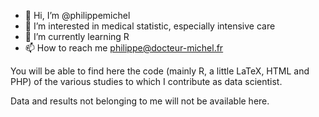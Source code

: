 - 👋 Hi, I’m @philippemichel
- 👀 I’m interested in medical statistic, especially intensive care
- 🌱 I’m currently learning R
- 📫 How to reach me <philippe@docteur-michel.fr>

You will be able to find here the code (mainly R, a little LaTeX, HTML and PHP) of the various studies to which I contribute as data scientist. 

Data and results not belonging to me will not be available here. 

<!---
philippemichel/philippemichel is a ✨ special ✨ repository because its `README.md` (this file) appears on your GitHub profile.
You can click the Preview link to take a look at your changes.
--->
